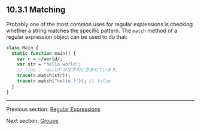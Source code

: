 ## 10.3.1 Matching

Probably one of the most common uses for regular expressions is checking whether a string matches the specific pattern. The `match` method of a regular expression object can be used to do that:
```haxe
class Main {
  static function main() {
    var r = ~/world/;
    var str = "hello world";
    // true : 'world'が文字列に含まれています。
    trace(r.match(str));
    trace(r.match("hello !")); // false
  }
}

```

---

Previous section: [Regular Expressions](std-regex.md)

Next section: [Groups](std-regex-groups.md)